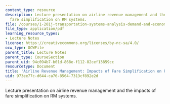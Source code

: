 ```yaml
---
content_type: resource
description: Lecture presentation on airline revenue management and the impacts of
  fare simplification on RM systems.
file: /courses/1-201j-transportation-systems-analysis-demand-and-economics-fall-2008/973ee77cd644ca7685647313cf892e2d_MIT1_201JF08_lec18.pdf
file_type: application/pdf
learning_resource_types:
- Lecture Notes
license: https://creativecommons.org/licenses/by-nc-sa/4.0/
ocw_type: OCWFile
parent_title: Lecture Notes
parent_type: CourseSection
parent_uid: 94c094b7-b01d-868e-f112-82cef13859cc
resourcetype: Document
title: 'Airline Revenue Management: Impacts of Fare Simplification on RM Systems'
uid: 973ee77c-d644-ca76-8564-7313cf892e2d
---
```

Lecture presentation on airline revenue management and the impacts of fare simplification on RM systems.